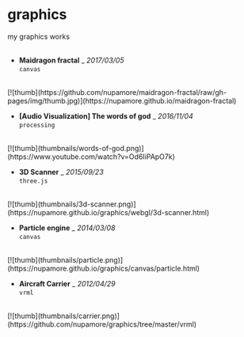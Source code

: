 # graphics
my graphics works  
<br>

- **Maidragon fractal** _ *2017/03/05*  
`canvas`  
<br>
[![thumb](https://github.com/nupamore/maidragon-fractal/raw/gh-pages/img/thumb.jpg)](https://nupamore.github.io/maidragon-fractal)  
<br>

- **[Audio Visualization] The words of god** _ *2016/11/04*  
`processing`  
<br>
[![thumb](thumbnails/words-of-god.png)](https://www.youtube.com/watch?v=Od6IiPApO7k)  
<br>

- **3D Scanner** _ *2015/09/23*  
`three.js`  
<br>
[![thumb](thumbnails/3d-scanner.png)](https://nupamore.github.io/graphics/webgl/3d-scanner.html)  
<br>

- **Particle engine** _ *2014/03/08*  
`canvas`  
<br>
[![thumb](thumbnails/particle.png)](https://nupamore.github.io/graphics/canvas/particle.html)  
<br>

- **Aircraft Carrier** _ *2012/04/29*  
`vrml`  
<br>
[![thumb](thumbnails/carrier.png)](https://github.com/nupamore/graphics/tree/master/vrml)  
<br>
